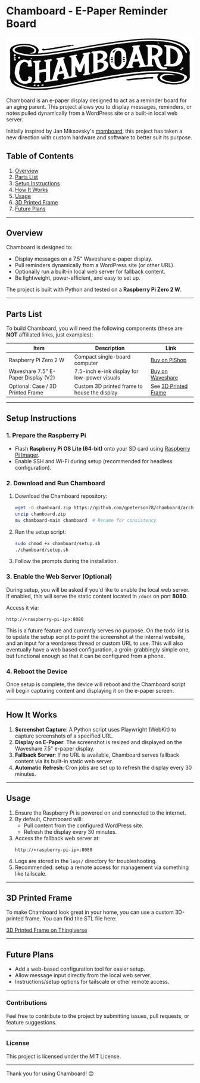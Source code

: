 # Chamboard - E-Paper Reminder Board

![Chamboard Logo](./docs/chamboard.jpeg)

Chamboard is an e-paper display designed to act as a reminder board for an aging parent. This project allows you to display messages, reminders, or notes pulled dynamically from a WordPress site or a built-in local web server.

Initially inspired by Jan Miksovsky's [momboard](https://github.com/JanMiksovsky/momboard), this project has taken a new direction with custom hardware and software to better suit its purpose.

## Table of Contents
1. [Overview](#overview)
2. [Parts List](#parts-list)
3. [Setup Instructions](#setup-instructions)
4. [How It Works](#how-it-works)
5. [Usage](#usage)
6. [3D Printed Frame](#3d-printed-frame)
7. [Future Plans](#future-plans)

---

## Overview
Chamboard is designed to:
- Display messages on a 7.5" Waveshare e-paper display.
- Pull reminders dynamically from a WordPress site (or other URL).
- Optionally run a built-in local web server for fallback content.
- Be lightweight, power-efficient, and easy to set up.

The project is built with Python and tested on a **Raspberry Pi Zero 2 W**.

---

## Parts List
To build Chamboard, you will need the following components (these are **NOT** affiliated links, just examples):

| **Item**                              | **Description**                                      | **Link**                               |
|---------------------------------------|----------------------------------------------------|---------------------------------------|
| Raspberry Pi Zero 2 W                 | Compact single-board computer                      | [Buy on PiShop](https://www.microcenter.com/product/643085/raspberry-pi-zero-2-w)  |
| Waveshare 7.5" E-Paper Display (V2)   | 7.5-inch e-ink display for low-power visuals       | [Buy on Waveshare](https://www.waveshare.com/7.5inch-e-Paper-HAT.htm) |
| Optional: Case / 3D Printed Frame     | Custom 3D printed frame to house the display       | See [3D Printed Frame](#3d-printed-frame) |

---

## Setup Instructions

### 1. Prepare the Raspberry Pi
- Flash **Raspberry Pi OS Lite (64-bit)** onto your SD card using [Raspberry Pi Imager](https://www.raspberrypi.com/software/).
- Enable SSH and Wi-Fi during setup (recommended for headless configuration).

### 2. Download and Run Chamboard
1. Download the Chamboard repository:
   ```bash
   wget -O chamboard.zip https://github.com/gpeterson78/chamboard/archive/refs/heads/main.zip
   unzip chamboard.zip
   mv chamboard-main chamboard  # Rename for consistency
   ```
2. Run the setup script:
   ```bash
   sudo chmod +x chamboard/setup.sh
   ./chamboard/setup.sh
   ```
3. Follow the prompts during the installation.

### 3. Enable the Web Server (Optional)
During setup, you will be asked if you'd like to enable the local web server. If enabled, this will serve the static content located in `/docs` on port **8080**.

Access it via:
```
http://<raspberry-pi-ip>:8080
```

This is a future feature and currently serves no purpose.  On the todo list is to update the setup script to point the screenshot at the internal website, and an input for a wordpress thread or custom URL to use.  This will also eventually have a web based configuration, a groin-grabbingly simple one, but functional enough so that it can be configured from a phone.


### 4. Reboot the Device
Once setup is complete, the device will reboot and the Chamboard script will begin capturing content and displaying it on the e-paper screen.

---

## How It Works
1. **Screenshot Capture**: A Python script uses Playwright (WebKit) to capture screenshots of a specified URL.
2. **Display on E-Paper**: The screenshot is resized and displayed on the Waveshare 7.5" e-paper display.
3. **Fallback Server**: If no URL is available, Chamboard serves fallback content via its built-in static web server.
4. **Automatic Refresh**: Cron jobs are set up to refresh the display every 30 minutes.

---

## Usage
1. Ensure the Raspberry Pi is powered on and connected to the internet.
2. By default, Chamboard will:
   - Pull content from the configured WordPress site.
   - Refresh the display every 30 minutes.
3. Access the fallback web server at:
   ```
   http://<raspberry-pi-ip>:8080
   ```
4. Logs are stored in the `logs/` directory for troubleshooting.
5. Recommended: setup a remote access for management via something like tailscale.

---

## 3D Printed Frame
To make Chamboard look great in your home, you can use a custom 3D-printed frame. You can find the STL file here:

[3D Printed Frame on Thingiverse](https://example.com)

---

## Future Plans
- Add a web-based configuration tool for easier setup.
- Allow message input directly from the local web server.
- Instructions/setup options for tailscale or other remote access.
---

### Contributions
Feel free to contribute to the project by submitting issues, pull requests, or feature suggestions.

---

### License
This project is licensed under the MIT License.

---

Thank you for using Chamboard! 😊
